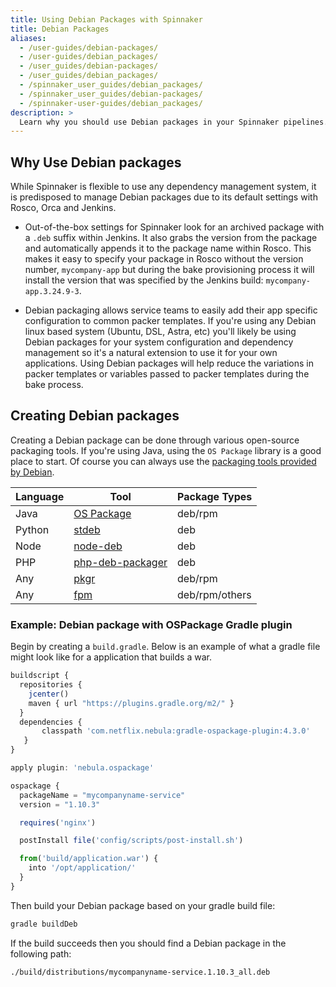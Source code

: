 ```yaml
---
title: Using Debian Packages with Spinnaker
title: Debian Packages
aliases:
  - /user-guides/debian-packages/
  - /user-guides/debian_packages/
  - /user_guides/debian-packages/
  - /user_guides/debian_packages/
  - /spinnaker_user_guides/debian_packages/
  - /spinnaker_user_guides/debian-packages/
  - /spinnaker-user-guides/debian_packages/
description: >
  Learn why you should use Debian packages in your Spinnaker pipelines.
---
```


## Why Use Debian packages

While Spinnaker is flexible to use any dependency management system, it is predisposed to manage Debian packages due to its default settings with Rosco, Orca and Jenkins.  

- Out-of-the-box settings for Spinnaker look for an archived package with a `.deb` suffix within Jenkins.  It also grabs the version from the package and automatically appends it to the package name within Rosco.  This makes it easy to specify your package in Rosco without the version number, `mycompany-app` but during the bake provisioning process it will install the version that was specified by the Jenkins build: `mycompany-app.3.24.9-3`.  

- Debian packaging allows service teams to easily add their app specific configuration to common packer templates.  If you're using any Debian linux based system (Ubuntu, DSL, Astra, etc) you'll likely be using Debian packages for your system configuration and dependency management so it's a natural extension to use it for your own applications.  Using Debian packages will help reduce the variations in packer templates or variables passed to packer templates during the bake process.


## Creating Debian packages

Creating a Debian package can be done through various open-source packaging tools.  If you're using Java, using the `OS Package` library is a good place to start.  Of course you can always use the [packaging tools provided by Debian](https://www.debian.org/doc/manuals/maint-guide/build.en.html).  

| Language | Tool | Package Types |
|---|---|---|
| Java    | [OS Package](https://github.com/nebula-plugins/gradle-ospackage-plugin)  | deb/rpm |
| Python  | [stdeb](https://pypi.python.org/pypi/stdeb/0.8.5) | deb |
| Node    | [node-deb](https://www.npmjs.com/package/node-deb) | deb |
| PHP     | [php-deb-packager](https://github.com/wdalmut/php-deb-packager) | deb |
| Any     | [pkgr](https://github.com/crohr/pkgr) | deb/rpm |
| Any     | [fpm](https://github.com/jordansissel/fpm/wiki) | deb/rpm/others |


### Example: Debian package with OSPackage Gradle plugin

Begin by creating a `build.gradle`.  Below is an example of what a gradle file might look like for a application that builds a war.

```javascript
buildscript {
  repositories {
    jcenter()
    maven { url "https://plugins.gradle.org/m2/" }
  }
  dependencies {
       classpath 'com.netflix.nebula:gradle-ospackage-plugin:4.3.0'
   }
}

apply plugin: 'nebula.ospackage'

ospackage {
  packageName = "mycompanyname-service"
  version = "1.10.3"

  requires('nginx')

  postInstall file('config/scripts/post-install.sh')

  from('build/application.war') {
    into '/opt/application/'
  }
}
```

Then build your Debian package based on your gradle build file:

```bash
gradle buildDeb
```

If the build succeeds then you should find a Debian package in the following path:

```bash
./build/distributions/mycompanyname-service.1.10.3_all.deb
```
